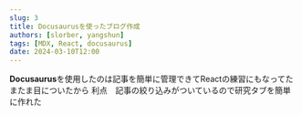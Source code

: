 ```yaml
---
slug: 3
title: Docusaurusを使ったブログ作成
authors: [slorber, yangshun]
tags: [MDX, React, docusaurus]
date: 2024-03-10T12:00
---
```


**Docusaurus**を使用したのは記事を簡単に管理できてReactの練習にもなってたまたま目についたから
利点　記事の絞り込みがついているので研究タブを簡単に作れた
